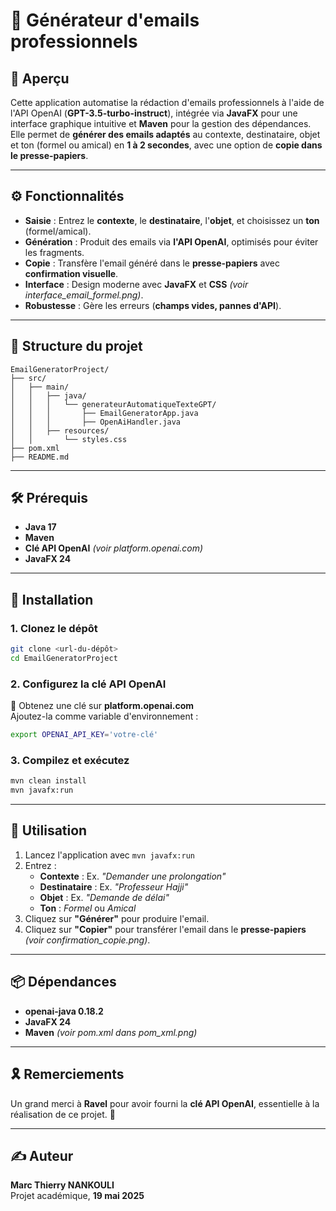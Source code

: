 # 📧 Générateur d'emails professionnels

## 🔎 Aperçu
Cette application automatise la rédaction d'emails professionnels à l'aide de l'API OpenAI (**GPT-3.5-turbo-instruct**), intégrée via **JavaFX** pour une interface graphique intuitive et **Maven** pour la gestion des dépendances.  
Elle permet de **générer des emails adaptés** au contexte, destinataire, objet et ton (formel ou amical) en **1 à 2 secondes**, avec une option de **copie dans le presse-papiers**.

---

## ⚙️ Fonctionnalités

- **Saisie** : Entrez le **contexte**, le **destinataire**, l'**objet**, et choisissez un **ton** (formel/amical).
- **Génération** : Produit des emails via **l'API OpenAI**, optimisés pour éviter les fragments.
- **Copie** : Transfère l'email généré dans le **presse-papiers** avec **confirmation visuelle**.
- **Interface** : Design moderne avec **JavaFX** et **CSS** *(voir interface_email_formel.png)*.
- **Robustesse** : Gère les erreurs (**champs vides, pannes d'API**).

---

## 📂 Structure du projet
```
EmailGeneratorProject/
├── src/
│   ├── main/
│   │   ├── java/
│   │   │   └── generateurAutomatiqueTexteGPT/
│   │   │       ├── EmailGeneratorApp.java
│   │   │       ├── OpenAiHandler.java
│   │   ├── resources/
│   │       └── styles.css
├── pom.xml
├── README.md
```

---

## 🛠 Prérequis

- **Java 17**
- **Maven**
- **Clé API OpenAI** *(voir platform.openai.com)*
- **JavaFX 24**

---

## 🚀 Installation

### **1. Clonez le dépôt**
```bash
git clone <url-du-dépôt>
cd EmailGeneratorProject
```

### **2. Configurez la clé API OpenAI**
🔑 Obtenez une clé sur **platform.openai.com**  
Ajoutez-la comme variable d'environnement :
```bash
export OPENAI_API_KEY='votre-clé'
```

### **3. Compilez et exécutez**
```bash
mvn clean install
mvn javafx:run
```

---

## 🎯 Utilisation

1. Lancez l'application avec `mvn javafx:run`
2. Entrez :
   - **Contexte** : Ex. *"Demander une prolongation"*
   - **Destinataire** : Ex. *"Professeur Hajji"*
   - **Objet** : Ex. *"Demande de délai"*
   - **Ton** : *Formel* ou *Amical*
3. Cliquez sur **"Générer"** pour produire l'email.
4. Cliquez sur **"Copier"** pour transférer l'email dans le **presse-papiers** *(voir confirmation_copie.png)*.

---

## 📦 Dépendances

- **openai-java 0.18.2**
- **JavaFX 24**
- **Maven** *(voir pom.xml dans pom_xml.png)*

---

## 🎗️ Remerciements
Un grand merci à **Ravel** pour avoir fourni la **clé API OpenAI**, essentielle à la réalisation de ce projet. 🙌

---

## ✍️ Auteur
**Marc Thierry NANKOULI**  
Projet académique, **19 mai 2025**

